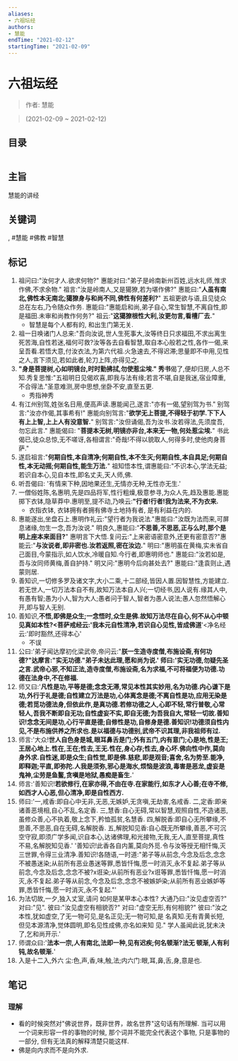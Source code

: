 ```yaml
---
aliases:
- 六祖坛经
authors:
- 慧能
endTime: "2021-02-12"
startingTime: "2021-02-09"
---
```


# 六祖坛经

> 作者: 慧能

> (2021-02-09 \~ 2021-02-12)


## 目录
```

```

## 主旨
慧能的讲经

## 关键词
, #慧能 #佛教 #智慧

## 标记
1. 祖问曰:"汝何才人.欲求何物?" 惠能对曰:"弟子是岭南新州百姓,远水礼师,惟求作佛,不求余物." 祖言:"汝是岭南人,又是獦獠,若为堪作佛?" 惠能曰:"**人虽有南北,佛性本无南北;獦獠身与和尚不同,佛性有何差利?**" 五祖更欲与语,且见徒众总在左右,乃令随众作务. 惠能曰:"惠能启和尚,弟子自心,常生智慧,不离自性,即是福田.未审和尚教作何务?" 祖云:"**这獦獠根性大利,汝更勿言,看槽厂去.**"
    * 智慧是每个人都有的, 和出生门第无关.
2. 祖一日唤诸门人总来:"吾向汝说,世人生死事大,汝等终日只求福田,不求出离生死苦海,自性若迷,福何可救?汝等各去自看智慧,取自本心般若之性,各作一偈,来呈吾看.若悟大意,付汝衣法,为第六代祖.火急速去,不得迟滞;思量即不中用,见性之人,言下须见,若如此者,轮刀上阵,亦得见之.
3. **"身是菩提树,心如明镜台,时时勤拂拭,勿使惹尘埃." 秀书**偈了,便却归房,人总不知.秀复思惟:"五祖明日见偈欢喜,即我与法有缘;若言不堪,自是我迷,宿业障重,不合得法."圣意难测,房中思想,坐卧不安,直至五更.
    * 秀指神秀
4. 有江州别驾,姓张名日用,便高声读.惠能闻己,遂言:"亦有一偈,望别驾为书." 别驾言:"汝亦作偈,其事希有!" 惠能向别驾言:"**欲学无上菩提,不得轻于初学.下下人有上上智,上上人有没意智.**" 别驾言:"汝但诵偈,吾为汝书.汝若得法,先须度吾,勿忘此言." 惠能偈曰: "**菩提本无树,明镜亦非台,本来无一物,何处惹尘埃.**" 书此偈已,徒众总惊,无不嗟讶,各相谓言:"奇哉!不得以貌取人,何得多时,使他肉身菩萨."
5. 遂启祖言:"**何期自性,本自清净;何期自性,本不生灭;何期自性,本自具足;何期自性,本无动摇;何期自性,能生万法.**" 祖知悟本性,谓惠能曰:"不识本心,学法无益;若识自本心,见自本性,即名丈夫,天人师,佛.
6. 听吾偈曰: '有情来下种,因地果还生,无情亦无种,无性亦无生.'
7. 一僧俗姓陈,名惠明,先是四品将军,性行粗燥,极意参寻,为众人先,趋及惠能.惠能掷下衣钵,隐草莽中.惠明至,提不动,乃唤云:**"行者!行者!我为法来,不为衣来.**
    * 衣指衣钵, 衣钵拥有者拥有佛寺土地持有者, 是有利益在内的.
8. 惠能遂出,坐盘石上.惠明作礼云:"望行者为我说法."惠能曰:"汝既为法而来,可屏息诸缘,勿生一念,吾为汝说." 明良久,惠能曰:"**不思善,不思恶,正与么时,那个是明上座本来面目?**" 惠明言下大悟.复问云:"上来密语密意外,还更有密意否?"惠能云:"**与汝说者,即非密也.汝若返照,密在汝边.**" 明曰:"惠明虽在黄梅,实未省自己面目,今蒙指示,如人饮水,冷暖自知.今行者,即惠明师也." 惠能曰:"汝若如是,吾与汝同师黄梅,善自护持." 明又问:"惠明今后向甚处去?" 惠能曰:"逢袁则止,遇蒙则居.
9. 善知识,一切修多罗及诸文字,大小二乘,十二部经,皆因人置.因智慧性,方能建立.若无世人,一切万法本自不有,故知万法本自人兴;一切经书,因人说有.缘其人中,有愚有智;愚为小人,智为大人;愚者问于智人,智者为愚人说法;愚人忽然悟解心开,即与智人无别.
10. 善知识,**不悟,即佛是众生;一念悟时,众生是佛.故知万法尽在自心,何不从心中顿见真如本性?<菩萨戒经云:'我本元自性清净,若识自心见性,皆成佛道**'<净名经云:'即时豁然,还得本心'
    * 不误
11. 公曰:'弟子闻达摩初化梁武帝,帝问云:"**朕一生造寺度僧,布施设斋,有何功德?"达摩言:"实无功德."弟子未达此理,愿和尚为说.' 师曰:'实无功德,勿疑先圣之言.武帝心邪,不知正法,造寺度僧,布施设斋,名为求福,不可将福便为功德.功德在法身中,不在修福.**
12. 师又曰:'**凡性是功,平等是德;念念无滞,常见本性其实妙用,名为功德.内心谦下是功,外行于礼是德;自性建立万法是功,心体离念是德;不离自性是功,应用无染是德;若觅功德法身,但依此作,是真功德.若修功德之人,心即不轻,常行普敬,心常轻人,吾我不断即自无功;自性虚妄不实,即自无德;为吾我自大,常轻一切故.善知识!念念无间是功,心行平直是德;自修性是功,自修身是德.善知识!功德须自性内见,不是布施供养之所求也.是以福德与功德别,武帝不识其理,非我祖师有过.**
13. 师言:'大众!**世人自色身是城,眼耳鼻舌是门;外有五门,内有意门;心是地,性是王;王居心地上.性在,王在;性去,王无.性在,身心存;性去,身心坏.佛向性中作,莫向身外求.自性迷,即是众生;自性觉,即是佛.慈悲,即是观音;喜舍,名为势至.能净,即释迦;平直,即弥陀.人我是须弥,邪心是海水,烦恼是波浪,毒害是恶龙,虚妄是鬼神,尘劳是鱼鳌,贪嗔是地狱,愚痴是畜生.**'
14. 师言:'善知识!**若欲修行,在家亦得,不由在寺.在家能行,如东才人心善;在寺不修,如西才人心恶,但心清净,即是自性西方.**
15. 师曰:'一,戒香:即自心中无非,无恶,无嫉妒,无贪嗔,无劫害,名戒香. 二,定香:即亲诸善恶境相,自心不乱,名定香. 三,慧香:自心无碍,常以智慧,观照自性,不造诸恶,虽修众善,心不执着,敬上念下,矜恤孤贫,名慧香. 四,解脱香:即自心无所攀缘,不思善,不思恶,自在无碍,名解脱香. 五,解脱知见香:自心既无所攀缘,善恶,不可沉空守寂,即须广学多闻,识自本心,达诸佛理,和光接物,无我,无人,直至菩提,真性不易,名解脱知见香.' '善知识!此香各自内薰,莫向外觅.令与汝等授无相忏悔,灭三世罪,令得三业清净.善知识!各随语,一时道:"弟子等从前念,今念及后念,念念不被愚迷染;从前所有恶业愚迷等罪,悉皆忏悔,愿一时消灭,永不复起.弟子等从前念,今念及后念,念念不被?x诳染;从前所有恶业?x诳等罪,悉皆忏悔,愿一时消灭,永不复起.弟子等从前念,今念及后念,念念不被嫉妒染;从前所有恶业嫉妒等罪,悉皆忏悔,愿一时消灭,永不复起."'
16. 为法切故,一夕,独入丈室,请问 如何是某甲本心本性? 大通乃曰:"汝见虚空否?" 对曰:"见". 彼曰:"汝见虚空有相貌否?" 对曰:"虚空无形,有何相貌?" 彼曰:"汝之本性,犹如虚空,了无一物可见,是名正见;无一物可知,是 名真知.无有青黄长短,但见本源清净,觉体圆明,即名见性成佛,亦名如来知 见." 学人虽闻此说,犹未决了,乞和尚开示.'
17. 师谓众曰:'**法本一宗,人有南北,法即一种,见有迟疾;何名顿渐?法无 顿渐,人有利钝,故名顿渐.**'
18. 入是十二入,外六 尘:色,声,香,味,触,法;内六门:眼,耳,鼻,舌,身,意是也.

## 笔记
### 理解
* 看的时候突然对"佛说世界，既非世界，故名世界"这句话有所理解. 当可以用一个词来形容一件的事物的时候, 那个词并不能完全代表这个事物, 只是事物的一部分, 但有无法真的解释清楚只能这样.
* 佛是向内求而不是向外求.
